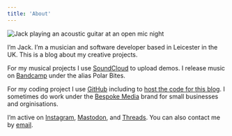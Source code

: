 ```yaml
---
title: 'About'
---
```


![Jack playing an acoustic guitar at an open mic night](/img/jack-guitar-profile.jpg)

I’m Jack. I’m a musician and software developer based in Leicester in the UK. This is a blog about my creative projects.

For my musical projects I use [SoundCloud](https://soundcloud.com/jackgutts) to upload demos. I release music on [Bandcamp](https://polarbites.bandcamp.com/) under the alias Polar Bites.

For my coding project I use [GitHub](https://github.com/jngutteridge) including to [host the code for this blog](https://github.com/jngutteridge/hugo-jackgutts-blog). I sometimes do work under the [Bespoke Media](https://www.bespokemedia.net/) brand for small businesses and orginisations.

I’m active on [Instagram](https://www.instagram.com/jackgutts/), [Mastodon](https://hachyderm.io/@jackgutts), and [Threads](https://www.threads.net/@jackgutts). You can also contact me by [email](mailto:jack@kingbrick.co.uk).
